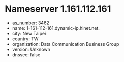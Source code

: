 # Nameserver 1.161.112.161

* as_number: 3462
* name: 1-161-112-161.dynamic-ip.hinet.net.
* city: New Taipei
* country: TW
* organization: Data Communication Business Group
* version: Unknown
* dnssec: false
